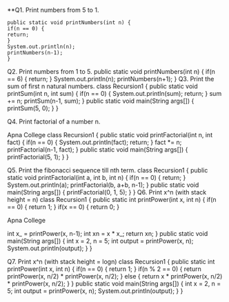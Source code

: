 **Q1. Print numbers from 5 to 1.<br>

```
public static void printNumbers(int n) {
if(n == 0) {
return;
}
System.out.println(n);
printNumbers(n-1);
}

```

Q2. Print numbers from 1 to 5.
public static void printNumbers(int n) {
if(n == 6) {
return;
}
System.out.println(n);
printNumbers(n+1);
}
Q3. Print the sum of first n natural numbers.
class Recursion1 {
public static void printSum(int n, int sum) {
if(n == 0) {
System.out.println(sum);
return;
}
sum += n;
printSum(n-1, sum);
}
public static void main(String args[]) {
printSum(5, 0);
}
}

Q4. Print factorial of a number n.

Apna College
class Recursion1 {
public static void printFactorial(int n, int fact) {
if(n == 0) {
System.out.println(fact);
return;
}
fact *= n;
printFactorial(n-1, fact);
}
public static void main(String args[]) {
printFactorial(5, 1);
}
}

Q5. Print the fibonacci sequence till nth term.
class Recursion1 {
public static void printFactorial(int a, int b, int n) {
if(n == 0) {
return;
}
System.out.println(a);
printFactorial(b, a+b, n-1);
}
public static void main(String args[]) {
printFactorial(0, 1, 5);
}
}
Q6. Print x^n (with stack height = n)
class Recursion1 {
public static int printPower(int x, int n) {
if(n == 0) {
return 1;
}
if(x == 0) {
return 0;
}

Apna College

int x_ = printPower(x, n-1);
int xn = x * x_;
return xn;
}
public static void main(String args[]) {
int x = 2, n = 5;
int output = printPower(x, n);
System.out.println(output);
}
}

Q7. Print x^n (with stack height = logn)
class Recursion1 {
public static int printPower(int x, int n) {
if(n == 0) {
return 1;
}
if(n % 2 == 0) {
return printPower(x, n/2) * printPower(x, n/2);
}
else {
return x * printPower(x, n/2) * printPower(x, n/2);
}
}
public static void main(String args[]) {
int x = 2, n = 5;
int output = printPower(x, n);
System.out.println(output);
}
}